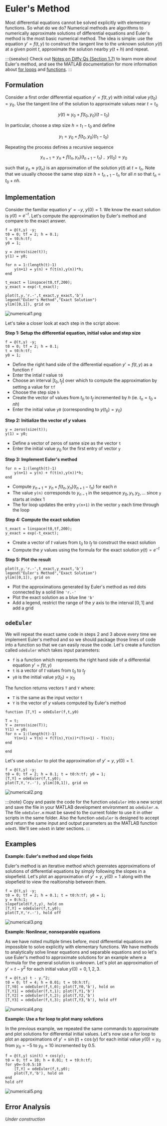 # Euler's Method

Most differential equations cannot be solved explicitly with elementary functions. So what do we do? Numerical methods are algorithms to numerically approximate solutions of differential equations and Euler's method is the most basic numerical method. The idea is simple: use the equation $y' = f(t,y)$ to construct the tangent line to the unknown solution $y(t)$ at a given point $t$, approximate the solution nearby $y(t+h)$ and repeat.

:::{seealso}
Check out [Notes on Diffy Qs (Section 1.7)](https://www.jirka.org/diffyqs/html/numer_section.html) to learn more about Euler's method, and see the MATLAB documentation for more information about [for loops](https://www.mathworks.com/help/matlab/ref/for.html) and [functions](https://www.mathworks.com/help/matlab/ref/function.html).
:::

## Formulation

Consider a first order differential equation $y' = f(t,y)$ with initial value $y(t_0) = y_0$. Use the tangent line of the solution to approximate values near $t = t_0$

$$
y(t) \approx y_0 + f(t_0,y_0)(t - t_0)
$$

In particular, choose a step size $h = t_1 - t_0$ and define

$$
y_1 = y_0 + f(t_0,y_0)(t_1 - t_0)
$$

Repeating the process defines a recursive sequence

$$
y_{n+1} = y_n + f(t_n,y_n)(t_{n+1} - t_n) \ , \ \ y(t_0) = y_0
$$

such that $y_n \approx y(t_n)$ is an approximation of the solution $y(t)$ at $t=t_n$. Note that we usually choose the same step size $h = t_{n+1} - t_n$ for all $n$ so that $t_n = t_0 + nh$.

## Implementation

Consider the familiar equation $y' = -y$, $y(0) = 1$. We know the exact solution is $y(t) = e^{-t}$. Let's compute the approximation by Euler's method and compare to the exact answer.

```none
f = @(t,y) -y;
t0 = 0; tf = 2; h = 0.1;
t = t0:h:tf;
y0 = 1;

y = zeros(size(t));
y(1) = y0;

for n = 1:(length(t)-1)
    y(n+1) = y(n) + f(t(n),y(n))*h;
end

t_exact = linspace(t0,tf,200);
y_exact = exp(-t_exact);

plot(t,y,'r.-',t_exact,y_exact,'b')
legend("Euler's Method","Exact Solution")
ylim([0,1]), grid on
```

![numerical1.png](numerical1.png)

Let's take a closer look at each step in the script above:

**Step 1: Setup the differential equation, initial value and step size**

```none
f = @(t,y) -y;
t0 = 0; tf = 2; h = 0.1;
t = t0:h:tf;
y0 = 1;
```

* Define the right hand side of the differential equation $y' = f(t,y)$ as a function `f`
* Enter the intial $t$ value `t0`
* Choose an interval $[t_0,t_f]$ over which to compute the approximation by setting a value for `tf`
* Choose the step size `h`
* Create the vector of values from $t_0$ to $t_f$ incremented by $h$ (ie. $t_n = t_0 + nh$)
* Enter the initial value `y0` (corresponding to $y(t_0) = y_0$)

**Step 2: Initialize the vector of $y$ values**

```none
y = zeros(size(t));
y(1) = y0;
```

* Define a vector of zeros of same size as the vector `t`
* Enter the initial value $y_0$ for the first entry of vector `y`

**Step 3: Implement Euler's method**

```none
for n = 1:(length(t)-1)
    y(n+1) = y(n) + f(t(n),y(n))*h;
end
```

* Compute $y_{n+1} = y_n + f(t_n,y_n)(t_{n+1} - t_n)$ for each $n$
* The value `y(n)` corresponds to $y_{n-1}$ in the sequence $y_0,y_1,y_2,\dots$ since `y` starts at index 1
* The for loop updates the entry `y(n+1)` in the vector `y` each time through the loop

**Step 4: Compute the exact solution**

```none
t_exact = linspace(t0,tf,200);
y_exact = exp(-t_exact);
```

* Create a vector of $t$ values from $t_0$ to $t_f$ to construct the exact solution
* Compute the $y$ values using the formula for the exact solution $y(t) = e^{-t}$

**Step 5: Plot the result**

```none
plot(t,y,'r.-',t_exact,y_exact,'b')
legend("Euler's Method","Exact Solution")
ylim([0,1]), grid on
```

* Plot the approximations generated by Euler's method as red dots connected by a solid line `'r.-'`
* Plot the exact solution as a blue line `'b'`
* Add a legend, restrict the range of the $y$ axis to the interval $[0,1]$ and add a grid

## `odeEuler`

We will repeat the exact same code in steps 2 and 3 above every time we implement Euler's method and so we should package those lines of code into a function so that we can easily reuse the code. Let's create a function called `odeEuler` which takes input parameters:

* `f` is a function which represents the right hand side of a differential equation $y' = f(t,y)$
* `t` is a vector of $t$ values from $t_0$ to $t_f$
* `y0` is the initial value $y(t_0) = y_0$

The function returns vectors `T` and `Y` where:

* `T` is the same as the input vector `t`
* `Y` is the vector of $y$ values computed by Euler's method

```none
function [T,Y] = odeEuler(f,t,y0)

T = t;
Y = zeros(size(T));
Y(1) = y0;
for n = 1:(length(t)-1)
    Y(n+1) = Y(n) + f(T(n),Y(n))*(T(n+1) - T(n));
end

end
```

Let's use `odeEuler` to plot the approximation of $y' = y$, $y(0)=1$.

```none
f = @(t,y) -y;
t0 = 0; tf = 2; h = 0.1; t = t0:h:tf; y0 = 1;
[T,Y] = odeEuler(f,t,y0);
plot(T,Y,'r.-'), ylim([0,1]), grid on
```

![numerical2.png](numerical2.png)

:::{note}
Copy and paste the code for the function `odeEuler` into a new script and save the file in your MATLAB development environment as `odeEuler.m`. The file `odeEuler.m` must be saved to the current folder to use it in other scripts in the same folder. Also the function `odeEuler` is designed to accept and return the same input and output parameters as the MATLAB function `ode45`. We'll see `ode45` in later sections.
:::

## Examples

**Example: Euler's method and slope fields**

Euler's method is an iterative method which geenrates approximations of solutions of differential equations by simply following the slopes in a slopefield. Let's plot an approximation of $y' = y$, $y(0) = 1$ along with the slopefield to view the realtionship between them.

```none
f = @(t,y) -y;
t0 = 0; tf = 2; h = 0.1; t = t0:h:tf; y0 = 1;
y = 0:h:1;
slopefield(f,t,y), hold on
[T,Y] = odeEuler(f,t,y0);
plot(T,Y,'r.-'), hold off
```

![numerical3.png](numerical3.png)

**Example: Nonlinear, nonseparable equations**

As we have noted multiple times before, most differential equations are impossible to solve explicitly with elementary functions. We have methods to analytically solve linear equations and separable equations and so let's use Euler's method to approximate solutions for an example where a formula for the general solution is unknown. Let's plot an approximation of $y' = t - y^2$ for each initial value $y(0)=0,1,2,3$.

```none
f = @(t,y) t - y.^2;
t0 = 0; tf = 4; h = 0.01; t = t0:h:tf;
[T,Y0] = odeEuler(f,t,0); plot(T,Y0,'b'), hold on
[T,Y1] = odeEuler(f,t,1); plot(T,Y1,'b')
[T,Y2] = odeEuler(f,t,2); plot(T,Y2,'b')
[T,Y3] = odeEuler(f,t,3); plot(T,Y3,'b'), hold off
```

![numerical4.png](numerical4.png)

**Example: Use a for loop to plot many solutions**

In the previous example, we repeated the same commands to approximate and plot solutions for differential initial values. Let's now use a for loop to plot an approximations of $y' = \sin(t) + \cos(y)$ for each initial value $y(0) = y_0$ from $y_0 = -5$ to $y_0 = 10$ incremented by $0.5$.

```none
f = @(t,y) sin(t) + cos(y);
t0 = 0; tf = 10; h = 0.01; t = t0:h:tf;
for y0=-5:0.5:10
    [T,Y] = odeEuler(f,t,y0);
    plot(T,Y,'b'), hold on
end
hold off
```

![numerical5.png](numerical5.png)

## Error Analysis

*Under construction*